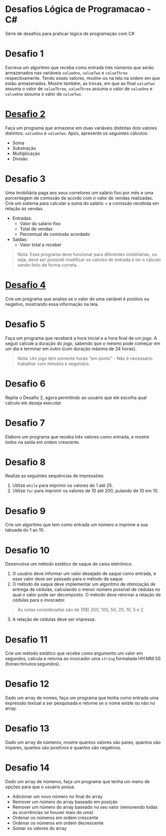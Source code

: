 # Desafios Lógica de Programacao - C#
Série de desafios para praticar lógica de programação com C#

# Desafio 1

Escreva um algoritmo que receba como entrada três números que serão armazenados nas variáveis `valueOne`, `valueTwo` e `valueThree` respectivamente. Tendo esses valores, mostre-os na tela na ordem em que estão armazenados. Mostre também, as trocas, em que ao final `valueTwo` assuma o valor de `valueThree`, `valueThree` assuma o valor de `valueOne` e `valueOne` assuma o valor de `valueTwo`.

# [Desafio 2](Desafio02)

Faça um programa que armazene em duas variáveis distintas dois valores distintos: `valueOne` e `valueTwo`. Após, apresente os seguintes cálculos:
- Soma
- Substração
- Multiplicação
- Divisão

# Desafio 3

Uma imobiliária paga aos seus corretores um salário fixo por mês e uma porcentagem de comissão de acordo com o valor de vendas realizadas. Crie um sistema para calcular a soma do salário + a comissão recebida em relação às vendas. 

- Entradas:
  - Valor do salário fixo
  - Total de vendas
  - Percentual de comissão acordado
- Saídas:
  - Valor total a receber

> Nota: Esse programa deve funcionar para diferentes imobiliárias, ou seja, deve ser possível modificar os valores de entrada e ter o cálculo sendo feito de forma correta.

# [Desafio 4](Desafio04)

Crie um programa  que analise se o valor de uma variável é positivo ou negativo, mostrando essa informação na tela.

# Desafio 5

Faça um programa que receberá a hora inicial e a hora final de um jogo. A seguir calcule a duração do jogo, sabendo que o mesmo pode começar em um dia e terminar em outro (com duração máxima de 24 horas).
> Nota: Um jogo tem somente horas "em ponto" - Não é necessário trabalhar com minutos e segundos.

# Desafio 6

Repita o Desafio 2, agora permitindo ao usuário que ele escolha qual cálculo ele deseja executar.

# Desafio 7

Elabore um programa que receba três valores como entrada, e mostre todos na saída em ordem crescente.

# Desafio 8

Realize as seguintes sequências de impressões:
1. Utilize `while` para imprimir os valores de 1 até 25.
2. Utilize `for` para imprimir os valores de 10 até 200, pulando de 10 em 10.

# Desafio 9

Crie um algoritmo que tem como entrada um número e imprime a sua tabuada do 1 ao 10.

# Desafio 10

Desenvolva um método estático de saque de caixa eletrônico. 
1. O usuário deve informar um valor desejado de saque como entrada, e esse valor deve ser passado para o método de saque.
2. O método de saque deve implementar um algoritmo de otimização de entrega de cédulas, calculando o menor número possível de cédulas no qual o valor pode ser decomposto. O método deve retornar a relação de cédulas para o invocador. 
> As notas consideradas são de (R$) 200, 100, 50, 20, 10, 5 e 2.
3. A relação de cédulas deve ser impressa.

# Desafio 11

Crie um método estático que recebe como argumento um valor em segundos, calcula e retorna ao invocador uma `string` formatada HH:MM:SS (horas:minutos:segundos).

# Desafio 12

Dado um array de nomes, faça um programa que tenha como entrada uma expressão textual a ser pesquisada e retorne se o nome existe ou não no array.

# Desafio 13

Dado um array de números, mostre quantos valores são pares, quantos são ímpares, quantos são positivos e quantos são negativos.

# Desafio 14

Dado um array de números, faça um programa que tenha um menu de opções para que o usuário possa:
- Adicionar um novo número no final do array
- Remover um número do array baseado em posição
- Remover um número do array baseado no seu valor (removendo todas as ocorrências se houver mais de uma)
- Ordenar os números em ordem crescente
- Ordenar os números em ordem decrescente
- Somar os valores do array
